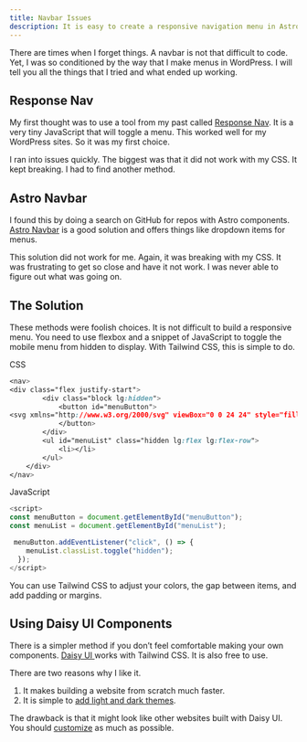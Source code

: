 ```yaml
---
title: Navbar Issues
description: It is easy to create a responsive navigation menu in Astro with Tailwind CSS.
---
```


There are times when I forget things. A navbar is not that difficult to code. Yet, I was so conditioned by the way that I make menus in WordPress. I will tell you all the things that I tried and what ended up working. 


## Response Nav

My first thought was to use a tool from my past called [Response Nav](https://github.com/arielsalminen/responsive-nav.js). It is a very tiny JavaScript that will toggle a menu. This worked well for my WordPress sites. So it was my first choice.

I ran into issues quickly. The biggest was that it did not work with my CSS. It kept breaking. I had to find another method. 


## Astro Navbar 

I found this by doing a search on GitHub for repos with Astro components. [Astro Navbar](https://github.com/surjithctly/astro-navbar) is a good solution and offers things like dropdown items for menus. 

This solution did not work for me. Again, it was breaking with my CSS. It was frustrating to get so close and have it not work. I was never able to figure out what was going on. 


## The Solution

These methods were foolish choices. It is not difficult to build a responsive menu. You need to use flexbox and a snippet of JavaScript to toggle the mobile menu from hidden to display. With Tailwind CSS, this is simple to do.  

CSS

```css
<nav>
<div class="flex justify-start">
		<div class="block lg:hidden">
			<button id="menuButton">
<svg xmlns="http://www.w3.org/2000/svg" viewBox="0 0 24 24" style="fill: rgba(0, 0, 0, 1);transform: ;msFilter:;"><path d="M4 6h16v2H4zm0 5h16v2H4zm0 5h16v2H4z"></path></svg>
			</button>
		</div>
		<ul id="menuList" class="hidden lg:flex lg:flex-row">
			<li></li>
		</ul>
	</div>
</nav>
```

JavaScript

```javascript
<script>
const menuButton = document.getElementById("menuButton");
const menuList = document.getElementById("menuList");

 menuButton.addEventListener("click", () => {
    menuList.classList.toggle("hidden");
  });
</script>

```
You can use Tailwind CSS to adjust your colors, the gap between items, and add padding or margins.

## Using Daisy UI Components

There is a simpler method if you don’t feel comfortable making your own components. [Daisy UI ](https://daisyui.com/)works with Tailwind CSS. It is also free to use. 

There are two reasons why I like it.



1. It makes building a website from scratch much faster.
2. It is simple to [add light and dark themes](https://daisyui.com/docs/themes/). 

The drawback is that it might look like other websites built with Daisy UI. You should [customize](https://daisyui.com/docs/customize/) as much as possible.

